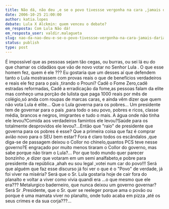 ```yaml
---
title: Não dá, não deu ,e se o povo tivessse vergonha na cara ,jamais daria novamente!!!
date: 2006-10-25 21:00:00
author: katia.lopes
debate: Lula X Alckmin: quem venceu o debate?
em_resposta: Com Lula Não dá!
em_resposta_user: valdir.malagueta
slug: nao-da-nao-deu-e-se-o-povo-tivessse-vergonha-na-cara-jamais-daria-novamente
status: publish 
type: post
---
```


É impossível que as pessoas sejam tão cegas, ou burras, ou sei lá eu do que chamar os cidadãos que vão de novo votar no Senhor Lula .
O que esse homem fez, quem é ele ??? Eu gostaria que um desses aí que defendem tanto o Lula mostrassem com provas reais o que de benefícios verdadeiros e reais ele fez para o país ,tirando o Prouni?
Cadê o Fome Zero,cadê estradas reformadas, Cadê a erradicação da fome,as pessoas falam da elite mas conheço uma porção de lulista que paga 1000 reais por mês de colégio,só anda com roupas de marcas caras, e ainda vêm dizer que quem não vota Lula é elite... Que o Lula governa para os pobres...
Um presidente tem de governar para o país ,para todo o seu povo, pobres e ricos, classe média, brancos e negros, imigrantes e tudo o mais.
A água onde não tinha ele levou?Comida aos verdadeiros famintos ele levou?Saúde para os totalmente desprovidos ele levou?...Então que "raio" de presidente que governa para os pobres é esse? Que a primeira coisa que faz é comprar avião novo para o SEU bem estar?
Fora é claro todos os escândalos ,que diga-se de passagem deixou o Collor no chinelo,quantos PCS teve nesse governo?E engraçado por muito menos tiraram o Collor do governo, mas sabe porque não tiram o Lula?...
Por que todo mundo quer parecer bonzinho ,e dizer que votaram em um semi analfabeto,e pobre para presidente da república ,ahah eu sou legal ,votei num car do povo!!!
Será que alguém que faz esse discurso já foi ver o que é o "Povo" de verdade, já foi viver na miséria?
Será que o Sr. Lula gostaria hoje de cair fora do planalto e voltar a viver como vivia quandi era ...o que mesmo que ele era???
Metalurgico baderneiro, que nunca deixou um governo governar?Será Sr .Presidente, que o Sr. quer se reeleger porque ama o povão ou porque é uma mamata viver no planalto, onde tudo acaba em pizza ,até os seus crimes e da sua corja???...
